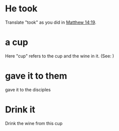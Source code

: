 
# He took
Translate "took" as you did in [Matthew 14:19](../14/19.md).

# a cup
Here "cup" refers to the cup and the wine in it. (See: )

# gave it to them
gave it to the disciples

# Drink it
Drink the wine from this cup